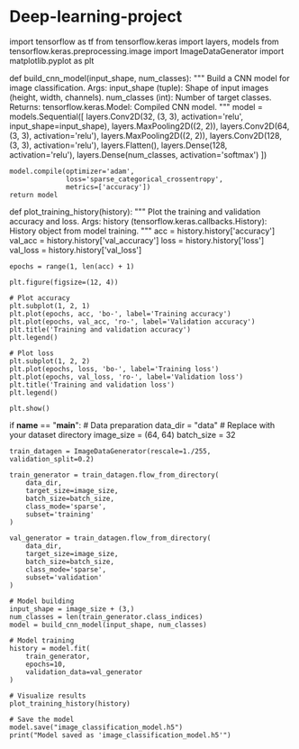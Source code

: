 # Deep-learning-project
import tensorflow as tf
from tensorflow.keras import layers, models
from tensorflow.keras.preprocessing.image import ImageDataGenerator
import matplotlib.pyplot as plt

def build_cnn_model(input_shape, num_classes):
    """
    Build a CNN model for image classification.
    Args:
        input_shape (tuple): Shape of input images (height, width, channels).
        num_classes (int): Number of target classes.
    Returns:
        tensorflow.keras.Model: Compiled CNN model.
    """
    model = models.Sequential([
        layers.Conv2D(32, (3, 3), activation='relu', input_shape=input_shape),
        layers.MaxPooling2D((2, 2)),
        layers.Conv2D(64, (3, 3), activation='relu'),
        layers.MaxPooling2D((2, 2)),
        layers.Conv2D(128, (3, 3), activation='relu'),
        layers.Flatten(),
        layers.Dense(128, activation='relu'),
        layers.Dense(num_classes, activation='softmax')
    ])

    model.compile(optimizer='adam',
                  loss='sparse_categorical_crossentropy',
                  metrics=['accuracy'])
    return model

def plot_training_history(history):
    """
    Plot the training and validation accuracy and loss.
    Args:
        history (tensorflow.keras.callbacks.History): History object from model training.
    """
    acc = history.history['accuracy']
    val_acc = history.history['val_accuracy']
    loss = history.history['loss']
    val_loss = history.history['val_loss']

    epochs = range(1, len(acc) + 1)

    plt.figure(figsize=(12, 4))

    # Plot accuracy
    plt.subplot(1, 2, 1)
    plt.plot(epochs, acc, 'bo-', label='Training accuracy')
    plt.plot(epochs, val_acc, 'ro-', label='Validation accuracy')
    plt.title('Training and validation accuracy')
    plt.legend()

    # Plot loss
    plt.subplot(1, 2, 2)
    plt.plot(epochs, loss, 'bo-', label='Training loss')
    plt.plot(epochs, val_loss, 'ro-', label='Validation loss')
    plt.title('Training and validation loss')
    plt.legend()

    plt.show()

if __name__ == "__main__":
    # Data preparation
    data_dir = "data"  # Replace with your dataset directory
    image_size = (64, 64)
    batch_size = 32

    train_datagen = ImageDataGenerator(rescale=1./255, validation_split=0.2)

    train_generator = train_datagen.flow_from_directory(
        data_dir,
        target_size=image_size,
        batch_size=batch_size,
        class_mode='sparse',
        subset='training'
    )

    val_generator = train_datagen.flow_from_directory(
        data_dir,
        target_size=image_size,
        batch_size=batch_size,
        class_mode='sparse',
        subset='validation'
    )

    # Model building
    input_shape = image_size + (3,)
    num_classes = len(train_generator.class_indices)
    model = build_cnn_model(input_shape, num_classes)

    # Model training
    history = model.fit(
        train_generator,
        epochs=10,
        validation_data=val_generator
    )

    # Visualize results
    plot_training_history(history)

    # Save the model
    model.save("image_classification_model.h5")
    print("Model saved as 'image_classification_model.h5'")
